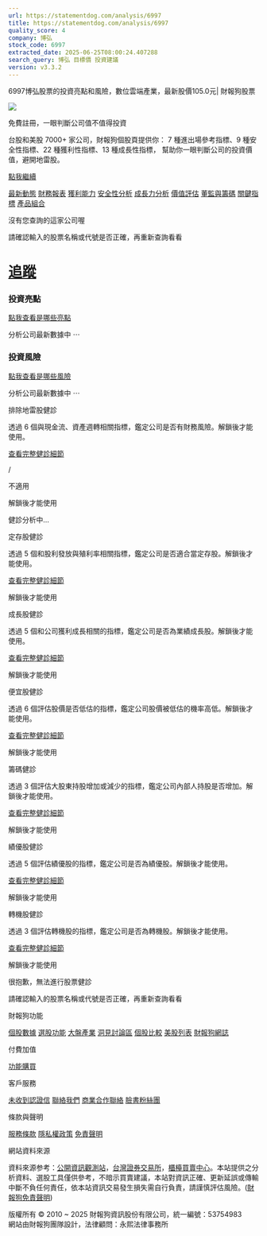```yaml
---
url: https://statementdog.com/analysis/6997
title: https://statementdog.com/analysis/6997
quality_score: 4
company: 博弘
stock_code: 6997
extracted_date: 2025-06-25T08:00:24.407288
search_query: 博弘 目標價 投資建議
version: v3.3.2
---
```


6997博弘股票的投資亮點和風險，數位雲端產業，最新股價105.0元| 財報狗股票















![](https://www.facebook.com/tr?id=1265443774131605&ev=PageView&noscript=1)













































































免費註冊，一眼判斷公司值不值得投資

台股和美股 7000+ 家公司，財報狗個股頁提供你：
7 種進出場參考指標、9 種安全性指標、22 種獲利性指標、13 種成長性指標，
幫助你一眼判斷公司的投資價值，避開地雷股。

[點我繼續](/users/sign_up)

[最新動態](/analysis/6997)
[財務報表](/analysis/6997/monthly-revenue)
[獲利能力](/analysis/6997/profit-margin)
[安全性分析](/analysis/6997/financial-structure-ratio)
[成長力分析](/analysis/6997/monthly-revenue-growth-rate)
[價值評估](/analysis/6997/pe)
[董監與籌碼](/analysis/6997/broker-trading)
[關鍵指標](/analysis/6997/long-term-and-short-term-monthly-revenue-yoy)
[產品組合](/analysis/6997/ai-search)

沒有您查詢的這家公司喔

請確認輸入的股票名稱或代號是否正確，再重新查詢看看

# [追蹤](/users/sign_up)

### 投資亮點

[點我查看是哪些亮點](/users/sign_up)

分析公司最新數據中 ⋯

### 投資風險

[點我查看是哪些風險](/users/sign_up)

分析公司最新數據中 ⋯

排除地雷股健診

透過 6 個與現金流、資產週轉相關指標，鑑定公司是否有財務風險。解鎖後才能使用。

[查看完整健診細節](/users/sign_up)

/

不適用

解鎖後才能使用

健診分析中...

定存股健診

透過 5 個和股利發放與殖利率相關指標，鑑定公司是否適合當定存股。解鎖後才能使用。

[查看完整健診細節](/users/sign_up)

解鎖後才能使用

成長股健診

透過 5 個和公司獲利成長相關的指標，鑑定公司是否為業績成長股。解鎖後才能使用。

[查看完整健診細節](/users/sign_up)

解鎖後才能使用

便宜股健診

透過 6 個評估股價是否低估的指標，鑑定公司股價被低估的機率高低。解鎖後才能使用。

[查看完整健診細節](/users/sign_up)

解鎖後才能使用

籌碼健診

透過 3 個評估大股東持股增加或減少的指標，鑑定公司內部人持股是否增加。解鎖後才能使用。

[查看完整健診細節](/users/sign_up)

解鎖後才能使用

績優股健診

透過 5 個評估績優股的指標，鑑定公司是否為績優股。解鎖後才能使用。

[查看完整健診細節](/users/sign_up)

解鎖後才能使用

轉機股健診

透過 3 個評估轉機股的指標，鑑定公司是否為轉機股。解鎖後才能使用。

[查看完整健診細節](/users/sign_up)

解鎖後才能使用

很抱歉，無法進行股票健診

請確認輸入的股票名稱或代號是否正確，再重新查詢看看





財報狗功能

[個股數據](/analysis)
[選股功能](/screeners)
[大盤產業](/taiex)
[洞見討論區](/insight)
[個股比較](/compare/tpe)
[美股列表](/us-stock-list)
[財報狗網誌](/blog/)

付費加值

[功能購買](/pricing)

客戶服務

[未收到認證信](/users/recv_auth_fail)
[聯絡我們](/contact)
[商業合作聯絡](/contact)
[臉書粉絲團](//www.facebook.com/statementdog)

條款與聲明

[服務條款](/law/tos)
[隱私權政策](/law/privacy)
[免責聲明](/law/disclaimer)

網站資料來源

資料來源参考：[公開資訊觀測站](http://mops.twse.com.tw/mops/web/index)，[台灣證券交易所](http://www.tse.com.tw/)，[櫃檯買賣中心](http://www.otc.org.tw/)。本站提供之分析資料、選股工具僅供參考，不暗示買賣建議，本站對資訊正確、更新延誤或傳輸中斷不負任何責任，依本站資訊交易發生損失需自行負責，請謹慎評估風險。([財報狗免責聲明](/law/disclaimer))

版權所有 © 2010 ~ 2025 財報狗資訊股份有限公司，統一編號：53754983  
網站由財報狗團隊設計，法律顧問：永熙法律事務所